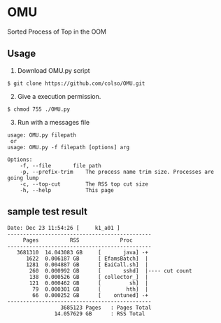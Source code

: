 # OMU
Sorted Process of Top in the OOM
## Usage
1. Download OMU.py script 
```
$ git clone https://github.com/colso/OMU.git
```
2. Give a execution permission.
```
$ chmod 755 ./OMU.py
```
3. Run with a messages file 
```
usage: OMU.py filepath
 or
usage: OMU.py -f filepath [options] arg

Options:
	-f, --file		 file path
	-p, --prefix-trim	 The process name trim size. Processes are going lump
	-c, --top-cut		 The RSS top cut size
    -h, --help           This page
```

## sample test result
```
Date: Dec 23 11:54:26 [     k1_a01 ]
----------------------------------------------
     Pages 	        RSS 	        Proc
----------------------------------------------
   3681310 	14.043083 GB 	 [       java] -+
      1622 	0.006187 GB 	 [ EfamsBatch]  |
      1281 	0.004887 GB 	 [ EaiCall.sh]  |
       260 	0.000992 GB 	 [       sshd]  |---- cut count
       138 	0.000526 GB 	 [ collector_]  |
       121 	0.000462 GB 	 [         sh]  |
        79 	0.000301 GB 	 [        hth]  |
        66 	0.000252 GB 	 [    ontuned] -+
----------------------------------------------
                 3685123 Pages	 : Pages Total
               14.057629 GB 	 : RSS Total
```

